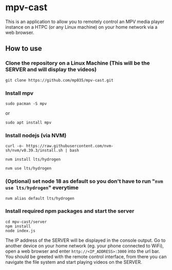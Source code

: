 # mpv-cast

This is an application to allow you to remotely control an MPV media player instance on a HTPC (or any Linux machine) on your home network via a web browser.

## How to use

### Clone the repository on a Linux Machine (This will be the SERVER and will display the videos)

    git clone https://github.com/mp035/mpv-cast.git
### Install mpv

    sudo pacman -S mpv
    
or

    sudo apt install mpv
### Install nodejs (via NVM)
    curl -o- https://raw.githubusercontent.com/nvm-sh/nvm/v0.39.3/install.sh | bash
    
    nvm install lts/hydrogen

    nvm use lts/hydrogen

### (Optional) set node 18 as default so you don't have to run "`nvm use lts/hydrogen`" everytime
    nvm alias default lts/hydrogen

### Install required npm packages and start the server
    cd mpv-cast/server
    npm install
    node index.js

The IP address of the SERVER will be displayed in the console output. Go to another device on your home network (eg. your phone connected to WiFi), open a web browser and enter `http://<IP_ADDRESS>:3000` into the url bar.  You should be greeted with the remote control interface, from there you can navigate the file system and start playing videos on the SERVER.